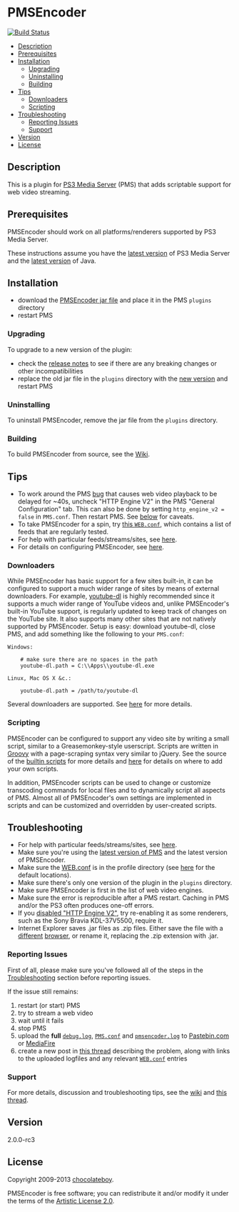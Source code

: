 # PMSEncoder

[![Build Status](http://pms.smoeller.de/buildStatus/icon?job=pmsencoder)](http://pms.smoeller.de/job/pmsencoder/)

- [Description](#description)
- [Prerequisites](#prerequisites)
- [Installation](#installation)
	- [Upgrading](#upgrading)
	- [Uninstalling](#uninstalling)
	- [Building](#building)
- [Tips](#tips)
	- [Downloaders](#downloaders)
	- [Scripting](#scripting)
- [Troubleshooting](#troubleshooting)
	- [Reporting Issues](#reporting-issues)
	- [Support](#support)
- [Version](#version)
- [License](#license)

## Description

This is a plugin for [PS3 Media Server](https://github.com/ps3mediaserver/ps3mediaserver#readme) (PMS) that adds scriptable support for web video streaming.

## Prerequisites

PMSEncoder should work on all platforms/renderers supported by PS3 Media Server.

These instructions assume you have the [latest version](http://www.ps3mediaserver.org/forum/viewtopic.php?f=6&t=3507&p=36904#p36904) of PS3 Media Server and the [latest version](http://www.java.com/en/download/index.jsp) of Java.

## Installation

* download the [PMSEncoder jar file](https://github.com/chocolateboy/pmsencoder/releases/download/v2.0.0-rc3/pmsencoder-2.0.0-rc3.jar) and place it in the PMS `plugins` directory
* restart PMS

### Upgrading

To upgrade to a new version of the plugin:

* check the [release notes](https://github.com/chocolateboy/pmsencoder/wiki/Release-Notes) to see if there are any breaking changes or other incompatibilities
* replace the old jar file in the `plugins` directory with the [new version](https://github.com/chocolateboy/pmsencoder/releases/download/v2.0.0-rc3/pmsencoder-2.0.0-rc3.jar) and restart PMS

### Uninstalling

To uninstall PMSEncoder, remove the jar file from the `plugins` directory.

### Building

To build PMSEncoder from source, see the [Wiki](https://github.com/chocolateboy/pmsencoder/wiki/Development).

## Tips

* To work around the PMS [bug](http://code.google.com/p/ps3mediaserver/issues/detail?id=759) that causes web video playback to be delayed for ~40s, uncheck "HTTP Engine V2" in the PMS "General Configuration" tab. This can also be done by setting `http_engine_v2 = false` in `PMS.conf`. Then restart PMS. See [below](#http-engine) for caveats.
* To take PMSEncoder for a spin, try [this `WEB.conf`](https://raw.github.com/chocolateboy/pmsencoder/master/misc/conf/WEB.conf), which contains a list of feeds that are regularly tested.
* For help with particular feeds/streams/sites, see [here](http://www.ps3mediaserver.org/forum/viewtopic.php?f=6&t=8776&p=46696#p46696).
* For details on configuring PMSEncoder, see [here](https://github.com/chocolateboy/pmsencoder/wiki/PMS.conf-options).

### Downloaders

While PMSEncoder has basic support for a few sites built-in, it can be configured to support a much wider range of sites by means of external downloaders. For example, [youtube-dl](http://rg3.github.io/youtube-dl/) is highly recommended since it supports a much wider range of YouTube videos and, unlike PMSEncoder's built-in YouTube support, is regularly updated to keep track of changes on the YouTube site. It also supports many other sites that are not natively supported by PMSEncoder. Setup is easy: download youtube-dl, close PMS, and add something like the following to your `PMS.conf`:

    Windows:

        # make sure there are no spaces in the path
        youtube-dl.path = C:\\Apps\\youtube-dl.exe

    Linux, Mac OS X &c.:

        youtube-dl.path = /path/to/youtube-dl

Several downloaders are supported. See [here](https://github.com/chocolateboy/pmsencoder/wiki/PMS.conf-options#application-settings-) for more details.

### Scripting

PMSEncoder can be configured to support any video site by writing a small script, similar to a Greasemonkey-style userscript. Scripts are written in [Groovy](http://groovy.codehaus.org/) with a page-scraping syntax very similar to jQuery. See the source of the [builtin scripts](https://github.com/chocolateboy/pmsencoder/tree/master/src/main/resources/scripts) for more details and [here](https://github.com/chocolateboy/pmsencoder/wiki/PMS.conf-options#pmsencoderscriptdirectory-) for details on where to add your own scripts.

In addition, PMSEncoder scripts can be used to change or customize transcoding commands for local files and to dynamically script all aspects of PMS. Almost all of PMSEncoder's own settings are implemented in scripts and can be customized and overridden by user-created scripts.

## Troubleshooting

* For help with particular feeds/streams/sites, see [here](http://www.ps3mediaserver.org/forum/viewtopic.php?f=6&t=8776&p=46696#p46696).
* Make sure you're using the [latest version of PMS](http://www.ps3mediaserver.org/forum/viewtopic.php?f=6&t=3507&p=38376#p38376) and the latest version of PMSEncoder.
* Make sure the [WEB.conf](http://www.ps3mediaserver.org/forum/viewtopic.php?f=6&t=3507&p=64418#p64418) is in the profile directory (see [here](http://www.ps3mediaserver.org/forum/viewtopic.php?f=6&t=3507&p=32731#p32731) for the default locations).
* Make sure there's only one version of the plugin in the `plugins` directory.
* Make sure PMSEncoder is first in the list of web video engines.
* Make sure the error is reproducible after a PMS restart. Caching in PMS and/or the PS3 often produces one-off errors.
* <a name="http-engine"></a>If you [disabled "HTTP Engine V2"](#tips), try re-enabling it as some renderers, such as the Sony Bravia KDL-37V5500, require it.
* Internet Explorer saves .jar files as .zip files. Either save the file with a [different](http://www.mozilla.com/firefox/) [browser](http://www.google.com/chrome), or rename it, replacing the .zip extension with .jar.

### Reporting Issues

First of all, please make sure you've followed all of the steps in the [Troubleshooting](#troubleshooting) section before reporting issues.

If the issue still remains:

1. restart (or start) PMS
2. try to stream a web video
3. wait until it fails
3. stop PMS
5. upload the **full** [`debug.log`](http://www.ps3mediaserver.org/forum/viewtopic.php?f=6&t=3507&p=38484#p38484), [`PMS.conf`](http://www.ps3mediaserver.org/forum/viewtopic.php?f=6&t=3507&p=32731#p32731) and  [`pmsencoder.log`](https://github.com/chocolateboy/pmsencoder/wiki/PMS.conf-options#pmsencoderlogdirectory-) to [Pastebin.com](http://pastebin.com) or [MediaFire](http://www.mediafire.com/)
6. create a new post in [this thread](http://www.ps3mediaserver.org/forum/viewtopic.php?f=12&t=6644) describing the problem, along with links to the uploaded logfiles and
any relevant [`WEB.conf`](http://www.ps3mediaserver.org/forum/viewtopic.php?f=6&t=3507&p=64418#p64418) entries

### Support

For more details, discussion and troubleshooting tips, see the [wiki](http://wiki.github.com/chocolateboy/pmsencoder/) and [this thread](http://www.ps3mediaserver.org/forum/viewtopic.php?f=12&t=6644).

## Version

2.0.0-rc3

## License

Copyright 2009-2013 [chocolateboy](mailto:chocolate@cpan.org).

PMSEncoder is free software; you can redistribute it and/or modify it under the terms of the [Artistic License 2.0](http://www.opensource.org/licenses/artistic-license-2.0.php).
